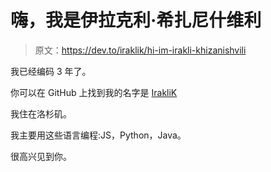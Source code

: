 # 嗨，我是伊拉克利·希扎尼什维利

> 原文：<https://dev.to/iraklik/hi-im-irakli-khizanishvili>

我已经编码 3 年了。

你可以在 GitHub 上找到我的名字是 [IrakliK](https://github.com/IrakliK)

我住在洛杉矶。

我主要用这些语言编程:JS，Python，Java。

很高兴见到你。